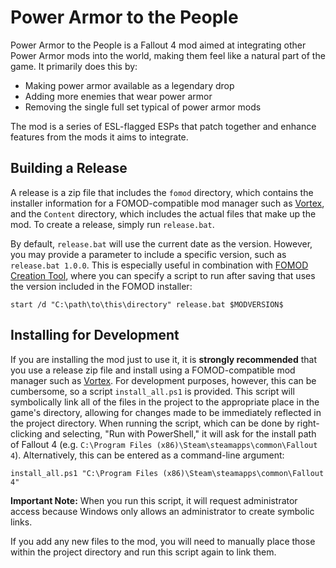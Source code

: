 # Power Armor to the People

Power Armor to the People is a Fallout 4 mod aimed at integrating other Power Armor mods into the world, making them feel like a natural part of the game. It primarily does this by:
* Making power armor available as a legendary drop
* Adding more enemies that wear power armor
* Removing the single full set typical of power armor mods

The mod is a series of ESL-flagged ESPs that patch together and enhance features from the mods it aims to integrate.

## Building a Release
A release is a zip file that includes the `fomod` directory, which contains the installer information for a FOMOD-compatible mod manager such as [Vortex](https://www.nexusmods.com/about/vortex/), and the `Content` directory, which includes the actual files that make up the mod. To create a release, simply run `release.bat`.

By default, `release.bat` will use the current date as the version. However, you may provide a parameter to include a specific version, such as `release.bat 1.0.0`. This is especially useful in combination with [FOMOD Creation Tool](https://www.nexusmods.com/fallout4/mods/6821), where you can specify a script to run after saving that uses the version included in the FOMOD installer:

```
start /d "C:\path\to\this\directory" release.bat $MODVERSION$
```

## Installing for Development
If you are installing the mod just to use it, it is **strongly recommended** that you use a release zip file and install using a FOMOD-compatible mod manager such as [Vortex](https://www.nexusmods.com/about/vortex/). For development purposes, however, this can be cumbersome, so a script `install_all.ps1` is provided. This script will symbolically link all of the files in the project to the appropriate place in the game's directory, allowing for changes made to be immediately reflected in the project directory. When running the script, which can be done by right-clicking and selecting, "Run with PowerShell," it will ask for the install path of Fallout 4 (e.g. `C:\Program Files (x86)\Steam\steamapps\common\Fallout 4`). Alternatively, this can be entered as a command-line argument:

```
install_all.ps1 "C:\Program Files (x86)\Steam\steamapps\common\Fallout 4"
```

**Important Note:** When you run this script, it will request administrator access because Windows only allows an administrator to create symbolic links.

If you add any new files to the mod, you will need to manually place those within the project directory and run this script again to link them.